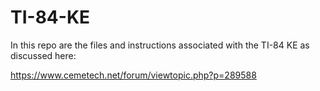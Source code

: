 # TI-84-KE
In this repo are the files and instructions associated with the TI-84 KE as discussed here:

https://www.cemetech.net/forum/viewtopic.php?p=289588
